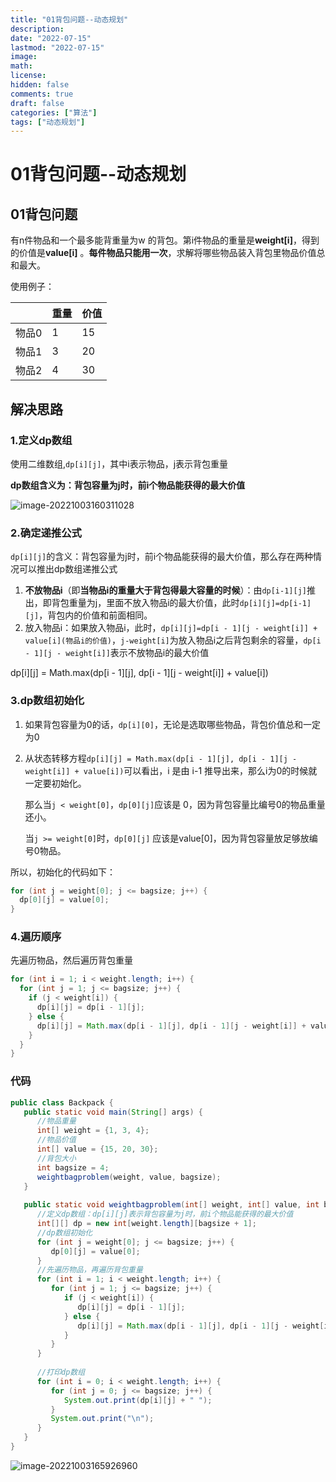 ```yaml
---
title: "01背包问题--动态规划"
description: 
date: "2022-07-15"
lastmod: "2022-07-15"
image: 
math: 
license: 
hidden: false
comments: true
draft: false
categories: ["算法"]
tags: ["动态规划"]
---
```


# 01背包问题--动态规划

## 01背包问题

有n件物品和一个最多能背重量为w 的背包。第i件物品的重量是**weight[i]**，得到的价值是**value[i]** 。**每件物品只能用一次**，求解将哪些物品装入背包里物品价值总和最大。

使用例子：

|       | 重量 | 价值 |
| ----- | ---- | ---- |
| 物品0 | 1    | 15   |
| 物品1 | 3    | 20   |
| 物品2 | 4    | 30   |

## 解决思路

### 1.定义dp数组

使用二维数组,`dp[i][j]`，其中i表示物品，j表示背包重量

**dp数组含义为：背包容量为j时，前i个物品能获得的最大价值**

![image-20221003160311028](https://blog-1308522882.file.myqcloud.com/images/image-20221003160311028.png)

### 2.确定递推公式

`dp[i][j]`的含义：背包容量为j时，前i个物品能获得的最大价值，那么存在两种情况可以推出dp数组递推公式

1. **不放物品i**（即**当物品i的重量大于背包得最大容量的时候**）：由`dp[i-1][j]`推出，即背包重量为j，里面不放入物品i的最大价值，此时`dp[i][j]=dp[i-1][j]`，背包内的价值和前面相同。
2. 放入物品i：如果放入物品i，此时，`dp[i][j]=dp[i - 1][j - weight[i]] + value[i](物品i的价值)`，`j-weight[i]`为放入物品i之后背包剩余的容量，`dp[i - 1][j - weight[i]]`表示不放物品i的最大价值

dp[i][j] = Math.max(dp[i - 1][j], dp[i - 1][j - weight[i]] + value[i])

### 3.dp数组初始化

1. 如果背包容量为0的话，`dp[i][0]`，无论是选取哪些物品，背包价值总和一定为0

2. 从状态转移方程`dp[i][j] = Math.max(dp[i - 1][j], dp[i - 1][j - weight[i]] + value[i])`可以看出，i 是由 i-1 推导出来，那么i为0的时候就一定要初始化。

   那么当`j < weight[0]`，`dp[0][j]`应该是 0，因为背包容量比编号0的物品重量还小。

   当`j >= weight[0]`时，`dp[0][j]` 应该是value[0]，因为背包容量放足够放编号0物品。

所以，初始化的代码如下：

```java
for (int j = weight[0]; j <= bagsize; j++) {
  dp[0][j] = value[0];
}
```

### 4.遍历顺序

先遍历物品，然后遍历背包重量

```java
for (int i = 1; i < weight.length; i++) {
  for (int j = 1; j <= bagsize; j++) {
    if (j < weight[i]) {
      dp[i][j] = dp[i - 1][j];
    } else {
      dp[i][j] = Math.max(dp[i - 1][j], dp[i - 1][j - weight[i]] + value[i]);
    }
  }
}
```

### 代码

```java
public class Backpack {
   public static void main(String[] args) {
      //物品重量
      int[] weight = {1, 3, 4};
      //物品价值
      int[] value = {15, 20, 30};
      //背包大小
      int bagsize = 4;
      weightbagproblem(weight, value, bagsize);
   }
   
   public static void weightbagproblem(int[] weight, int[] value, int bagsize) {
      //定义dp数组：dp[i][j]表示背包容量为j时，前i个物品能获得的最大价值
      int[][] dp = new int[weight.length][bagsize + 1];
      //dp数组初始化
      for (int j = weight[0]; j <= bagsize; j++) {
         dp[0][j] = value[0];
      }
      //先遍历物品，再遍历背包重量
      for (int i = 1; i < weight.length; i++) {
         for (int j = 1; j <= bagsize; j++) {
            if (j < weight[i]) {
               dp[i][j] = dp[i - 1][j];
            } else {
               dp[i][j] = Math.max(dp[i - 1][j], dp[i - 1][j - weight[i]] + value[i]);
            }
         }
      }
      
      //打印dp数组
      for (int i = 0; i < weight.length; i++) {
         for (int j = 0; j <= bagsize; j++) {
            System.out.print(dp[i][j] + " ");
         }
         System.out.print("\n");
      }
   }
}
```

![image-20221003165926960](https://blog-1308522882.file.myqcloud.com/images/image-20221003165926960.png)


